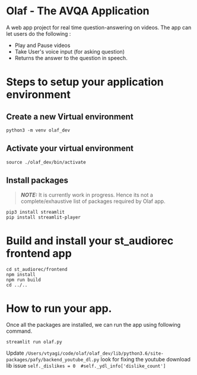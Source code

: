 # Olaf - The AVQA Application
A web app project for real time question-answering on videos. The app can let users do the following :

- Play and Pause videos
- Take User's voice input (for asking question)
- Returns the answer to the question in speech.

# Steps to setup your application environment

## Create a new Virtual environment
```
python3 -m venv olaf_dev
```

## Activate your virtual environment
```
source ./olaf_dev/bin/activate
```

## Install packages
> **_NOTE:_** It is currently work in progress. Hence its not a complete/exhaustive list of packages required by Olaf app.
```
pip3 install streamlit
pip install streamlit-player
```
# Build and install your st_audiorec frontend app
```
cd st_audiorec/frontend
npm install
npm run build
cd ../..
```

# How to run your app.
Once all the packages are installed, we can run the app using following command.
```
streamlit run olaf.py
```

Update  `/Users/vtyagi/code/olaf/olaf_dev/lib/python3.6/site-packages/pafy/backend_youtube_dl.py` look for fixing the youtube download lib issue
`self._dislikes = 0  #self._ydl_info['dislike_count']`
